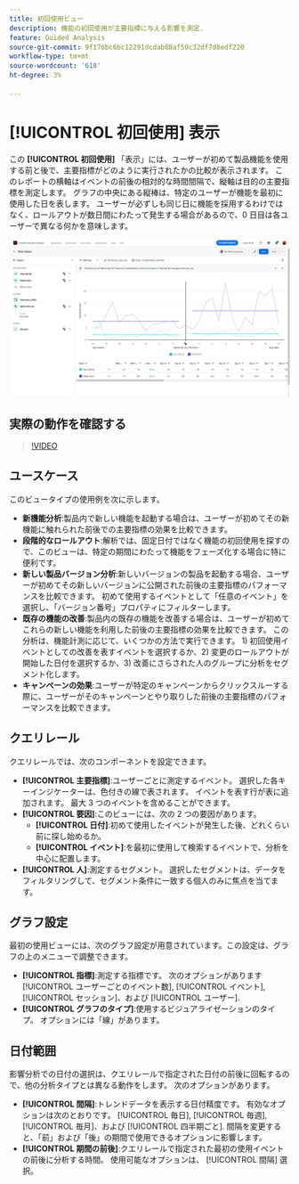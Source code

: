 ```yaml
---
title: 初回使用ビュー
description: 機能の初回使用が主要指標に与える影響を測定.
feature: Guided Analysis
source-git-commit: 9f176bc6bc12291dcdab80af50c32df7d8edf220
workflow-type: tm+mt
source-wordcount: '618'
ht-degree: 3%

---
```


# [!UICONTROL 初回使用] 表示

この **[!UICONTROL 初回使用]** 「表示」には、ユーザーが初めて製品機能を使用する前と後で、主要指標がどのように実行されたかの比較が表示されます。 このレポートの横軸はイベントの前後の相対的な時間間隔で、縦軸は目的の主要指標を測定します。 グラフの中央にある縦棒は、特定のユーザーが機能を最初に使用した日を表します。 ユーザーが必ずしも同じ日に機能を採用するわけではなく、ロールアウトが数日間にわたって発生する場合があるので、0 日目は各ユーザーで異なる何かを意味します。

![リリース](../assets/first-use.png)

## 実際の動作を確認する

>[!VIDEO](https://video.tv.adobe.com/v/3421661/?learn=on)

## ユースケース

このビュータイプの使用例を次に示します。

* **新機能分析**:製品内で新しい機能を起動する場合は、ユーザーが初めてその新機能に触れられた前後での主要指標の効果を比較できます。
* **段階的なロールアウト**:解析では、固定日付ではなく機能の初回使用を探すので、このビューは、特定の期間にわたって機能をフェーズ化する場合に特に便利です。
* **新しい製品バージョン分析**:新しいバージョンの製品を起動する場合、ユーザーが初めてその新しいバージョンに公開された前後の主要指標のパフォーマンスを比較できます。 初めて使用するイベントとして「任意のイベント」を選択し、「バージョン番号」プロパティにフィルターします。
* **既存の機能の改善**:製品内の既存の機能を改善する場合は、ユーザーが初めてこれらの新しい機能を利用した前後の主要指標の効果を比較できます。 この分析は、機能計測に応じて、いくつかの方法で実行できます。 1) 初回使用イベントとしての改善を表すイベントを選択するか、2) 変更のロールアウトが開始した日付を選択するか、3) 改善にさらされた人のグループに分析をセグメント化します。
* **キャンペーンの効果**:ユーザーが特定のキャンペーンからクリックスルーする際に、ユーザーがそのキャンペーンとやり取りした前後の主要指標のパフォーマンスを比較できます。

## クエリレール

クエリレールでは、次のコンポーネントを設定できます。

* **[!UICONTROL 主要指標]**:ユーザーごとに測定するイベント。 選択した各キーインジケーターは、色付きの線で表されます。 イベントを表す行が表に追加されます。 最大 3 つのイベントを含めることができます。
* **[!UICONTROL 要因]**:このビューには、次の 2 つの要因があります。
   * **[!UICONTROL 日付]**:初めて使用したイベントが発生した後、どれくらい前に探し始めるか。
   * **[!UICONTROL イベント]**:を最初に使用して検索するイベントで、分析を中心に配置します。
* **[!UICONTROL 人]**:測定するセグメント。 選択したセグメントは、データをフィルタリングして、セグメント条件に一致する個人のみに焦点を当てます。

## グラフ設定

最初の使用ビューには、次のグラフ設定が用意されています。この設定は、グラフの上のメニューで調整できます。

* **[!UICONTROL 指標]**:測定する指標です。 次のオプションがあります [!UICONTROL ユーザーごとのイベント数], [!UICONTROL イベント], [!UICONTROL セッション]、および [!UICONTROL ユーザー].
* **[!UICONTROL グラフのタイプ]**:使用するビジュアライゼーションのタイプ。 オプションには「線」があります。

## 日付範囲

影響分析での日付の選択は、クエリレールで指定された日付の前後に回転するので、他の分析タイプとは異なる動作をします。 次のオプションがあります。

* **[!UICONTROL 間隔]**:トレンドデータを表示する日付精度です。 有効なオプションは次のとおりです。 [!UICONTROL 毎日], [!UICONTROL 毎週], [!UICONTROL 毎月]、および [!UICONTROL 四半期ごと]. 間隔を変更すると、「前」および「後」の期間で使用できるオプションに影響します。
* **[!UICONTROL 期間の前後]**:クエリレールで指定された最初の使用イベントの前後に分析する時間。 使用可能なオプションは、 [!UICONTROL 間隔] 選択。
